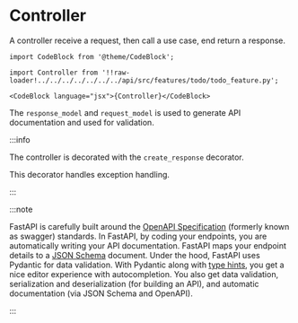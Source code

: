 # Controller

A controller receive a request, then call a use case, end return a response. 



[//]: # (The controller takes the user input &#40;the request&#41;, converts it into the request object defined by the use case and passes the request objects to the use case, and at the end return the response objects.)


```mdx-code-block
import CodeBlock from '@theme/CodeBlock';

import Controller from '!!raw-loader!../../../../../../../api/src/features/todo/todo_feature.py';

<CodeBlock language="jsx">{Controller}</CodeBlock>
```

The `response_model` and `request_model` is used to generate API documentation and used for validation.  

:::info

The controller is decorated with the `create_response` decorator.

This decorator handles exception handling.

:::

:::note

FastAPI is carefully built around the [OpenAPI Specification](https://github.com/OAI/OpenAPI-Specification) (formerly known as swagger) standards. In FastAPI, by coding your endpoints, you are automatically writing your API documentation. FastAPI maps your endpoint details to a [JSON Schema](https://json-schema.org/) document.  Under the hood, FastAPI uses Pydantic for data validation. With Pydantic along with [type hints](https://docs.python.org/3/library/typing.html), you get a nice editor experience with autocompletion.
You also get data validation, serialization and deserialization (for building an API), and automatic documentation (via JSON Schema and OpenAPI).

:::
